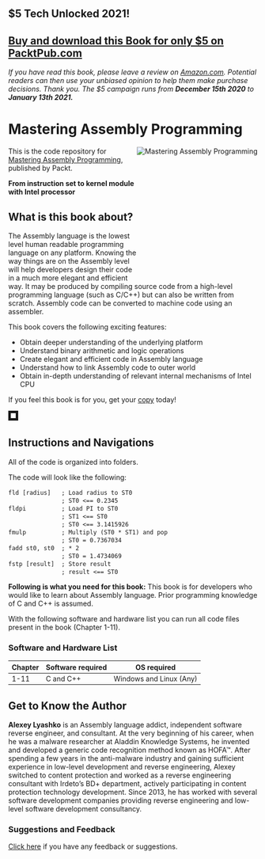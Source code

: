 ## $5 Tech Unlocked 2021!
[Buy and download this Book for only $5 on PacktPub.com](https://www.packtpub.com/product/mastering-assembly-programming/9781787287488)
-----
*If you have read this book, please leave a review on [Amazon.com](https://www.amazon.com/gp/product/1787287483).     Potential readers can then use your unbiased opinion to help them make purchase decisions. Thank you. The $5 campaign         runs from __December 15th 2020__ to __January 13th 2021.__*

# Mastering Assembly Programming

<a href="https://www.packtpub.com/application-development/mastering-assembly-programming?utm_source=github&utm_medium=repository&utm_campaign=9781787287488"><img src="https://d1ldz4te4covpm.cloudfront.net/sites/default/files/imagecache/ppv4_main_book_cover/B07085.png" alt="Mastering Assembly Programming" height="256px" align="right"></a>

This is the code repository for [Mastering Assembly Programming](https://www.packtpub.com/application-development/mastering-assembly-programming?utm_source=github&utm_medium=repository&utm_campaign=9781787287488), published by Packt.

**From instruction set to kernel module with Intel processor**

## What is this book about?
The Assembly language is the lowest level human readable programming language on any platform. Knowing the way things are on the Assembly level will help developers design their code in a much more elegant and efficient way. It may be produced by compiling source code from a high-level programming language (such as C/C++) but can also be written from scratch. Assembly code can be converted to machine code using an assembler.

This book covers the following exciting features: 
* Obtain deeper understanding of the underlying platform
* Understand binary arithmetic and logic operations
* Create elegant and efficient code in Assembly language
* Understand how to link Assembly code to outer world
* Obtain in-depth understanding of relevant internal mechanisms of Intel CPU

If you feel this book is for you, get your [copy](https://www.amazon.com/dp/1787287483) today!

<a href="https://www.packtpub.com/?utm_source=github&utm_medium=banner&utm_campaign=GitHubBanner"><img src="https://raw.githubusercontent.com/PacktPublishing/GitHub/master/GitHub.png" alt="https://www.packtpub.com/" border="5" /></a>

## Instructions and Navigations
All of the code is organized into folders.

The code will look like the following:
```
fld [radius]   ; Load radius to ST0
               ; ST0 <== 0.2345
fldpi          ; Load PI to ST0
               ; ST1 <== ST0
               ; ST0 <== 3.1415926
fmulp          ; Multiply (ST0 * ST1) and pop
               ; ST0 = 0.7367034
fadd st0, st0  ; * 2
               ; ST0 = 1.4734069
fstp [result]  ; Store result
               ; result <== ST0
```

**Following is what you need for this book:**
This book is for developers who would like to learn about Assembly language. Prior programming knowledge of C and C++ is assumed.

With the following software and hardware list you can run all code files present in the book (Chapter 1-11).

### Software and Hardware List

| Chapter  | Software required                   | OS required                        |
| -------- | ------------------------------------| -----------------------------------|
| 1-11     | C and C++                           | Windows and Linux (Any) |



## Get to Know the Author
**Alexey Lyashko**
is an Assembly language addict, independent software reverse engineer, and consultant. At the very beginning of his career, when he was a malware researcher at Aladdin Knowledge Systems, he invented and developed a generic code recognition method known as HOFA™. After spending a few years in the anti-malware industry and gaining sufficient experience in low-level development and reverse engineering, Alexey switched to content protection and worked as a reverse engineering consultant with Irdeto’s BD+ department, actively participating in content protection technology development. 
Since 2013, he has worked with several software development companies providing reverse engineering and low-level software development consultancy.



### Suggestions and Feedback
[Click here](https://docs.google.com/forms/d/e/1FAIpQLSdy7dATC6QmEL81FIUuymZ0Wy9vH1jHkvpY57OiMeKGqib_Ow/viewform) if you have any feedback or suggestions.
